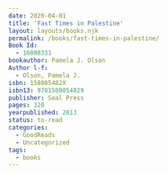 ```yaml
---
date: 2020-04-01
title: 'Fast Times in Palestine'
layout: layouts/books.njk
permalink: /books/fast-times-in-palestine/
Book Id:
  - 16000331
bookauthor: Pamela J. Olson
Author l-f:
  - Olson, Pamela J.
isbn: 158005482X
isbn13: 9781580054829
publisher: Seal Press
pages: 320
yearpublished: 2013
status: to-read
categories:
  - GoodReads
  - Uncategorized
tags:
  - books
---
```

